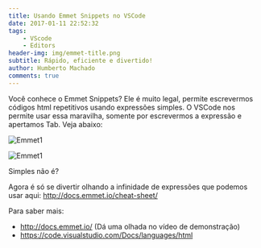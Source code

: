 ```yaml
---
title: Usando Emmet Snippets no VSCode
date: 2017-01-11 22:52:32
tags: 
    - VScode
    - Editors
header-img: img/emmet-title.png
subtitle: Rápido, eficiente e divertido!
author: Humberto Machado
comments: true
---
```


Você conhece o Emmet Snippets? Ele é muito legal, permite escrevermos códigos html repetitivos usando expressões simples.
O VSCode nos permite usar essa maravilha, somente por escrevermos a expressão e apertamos Tab. Veja abaixo:

![Emmet1](emmet1.gif)

![Emmet1](emmet2.gif)

Simples não é?

Agora é só se divertir olhando a infinidade de expressões que podemos usar aqui: http://docs.emmet.io/cheat-sheet/

Para saber mais:
 - http://docs.emmet.io/ (Dá uma olhada no vídeo de demonstração)
 - https://code.visualstudio.com/Docs/languages/html